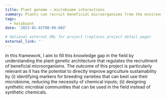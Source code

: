 ```yaml
---
title: Plant genome – microbiome interactions
summary: Plants can recruit beneficial microorganisms from the environment to help them cope with stressors, but the genetic basis of such interactions is still poorly known. 
tags:
  - holobiont
date: '2023-01-01T00:00:00Z'

# Optional external URL for project (replaces project detail page).
external_link: ''
---
```


In this framework, I aim to fill this knowledge gap in the field by understanding the plant genetic architecture that regulates the recruitment of beneficial microorganisms. The outcome of this project is particularly relevant as it has the potential to directly improve agriculture sustainability by (i) identifying markers for breeding varieties that can best use their microbiome, reducing the necessity of chemical inputs; (ii) designing synthetic microbial communities that can be used in the field instead of synthetic chemicals.